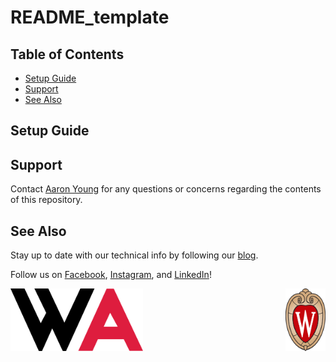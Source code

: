 # README_template

## Table of Contents
- [Setup Guide](#setup-guide)
- [Support](#support)
- [See Also](#see-also)

## Setup Guide



## Support

Contact [Aaron Young](aryoung5@wisc.edu) for any questions or concerns regarding the contents of this repository.

## See Also

Stay up to date with our technical info by following our [blog](https://www.wisconsinautonomous.org/blog).

Follow us on [Facebook](https://www.facebook.com/wisconsinautonomous/), [Instagram](https://www.instagram.com/wisconsinautonomous/), and [LinkedIn](https://www.linkedin.com/company/wisconsin-autonomous/about/)!

<img src="https://github.com/WisconsinAutonomous/wa-resources/blob/master/Images/WA.png?raw=true" alt="Wisconsin Autonomous Logo" height="100px">  <img src="https://github.com/WisconsinAutonomous/wa-resources/blob/master/Images/UWCrest.png?raw=true" alt="University of Wisconsin - Madison Crest" height="100px" align="right">